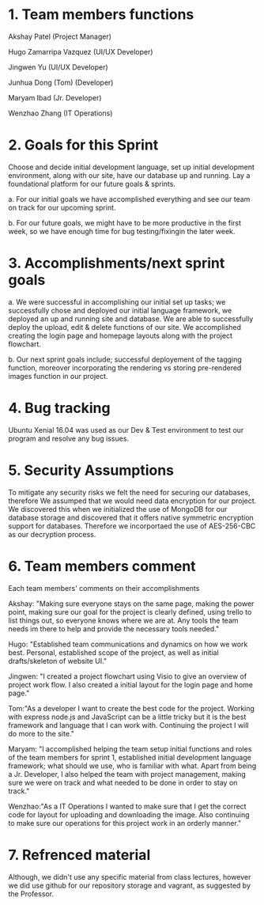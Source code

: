 # 1. Team members functions
Akshay Patel (Project Manager)

Hugo Zamarripa Vazquez (UI/UX Developer)

Jingwen Yu (UI/UX Developer)

Junhua Dong (Tom) (Developer)

Maryam Ibad (Jr. Developer)

Wenzhao Zhang (IT Operations)


# 2. Goals for this Sprint
Choose and decide initial development language, set up initial development environment, along with our site, have our database up and running. Lay a foundational platform for our future goals & sprints.

  a. For our initial goals we have accomplished everything and see our team on track for our upcoming sprint.
  
  b. For our future goals, we might have to be more productive in the first week, so we have enough time for bug testing/fixingin the later week.
 
# 3. Accomplishments/next sprint goals
  a. We were successful in accomplishing our initial set up tasks; we successfully chose and deployed our initial language  framework, we deployed an up and running site and database. We are able to successfully deploy the upload, edit & delete functions of our site. We accomplished creating the login page and homepage layouts along with the project flowchart. 
  
  b. Our next sprint goals include; successful deployement of the tagging function, moreover incorporating the rendering vs storing pre-rendered images function in our project.

# 4. Bug tracking
Ubuntu Xenial 16.04 was used as our Dev & Test environment to test our program and resolve any bug issues.

# 5. Security Assumptions
To mitigate any security risks we felt the need for securing our databases, therefore We assumped that we would need data encryption for our project. We discovered this when we initialized the use of MongoDB for our database storage and discovered that it offers native symmetric encryption support for databases. Therefore we incorportaed the use of AES-256-CBC as our decryption process.  

# 6. Team members comment
Each team members' comments on their accomplishments

Akshay: "Making sure everyone stays on the same page, making the power point, making sure our goal for the project is clearly defined, using trello to list things out, so everyone knows where we are at. Any tools the team needs im there to help and provide the necessary tools needed."

Hugo: "Established team communications and dynamics on how we work best. Personal, established scope of the project, as well as initial drafts/skeleton of website UI."

Jingwen: "I created a project flowchart using Visio to give an overview of project work flow. I also created a initial layout for the login page and home page."

Tom:"As a developer I want to create the best code for the project. Working with express node.js and JavaScript can be a little tricky but it is the best framework and language that I can work with. Continuing the project I will do more to the site."

Maryam: "I accomplished helping the team setup initial functions and roles of the team members for sprint 1, established initial development language framework; what should we use, who is familiar with what. Apart from being a Jr. Developer, I also helped the team with project management, making sure we were on track and what needed to be done in order to stay on track."

Wenzhao:"As a IT Operations I wanted to make sure that I get the correct code for layout for uploading and downloading the image. Also continuing to make sure our operations for this project work in an orderly manner."


# 7. Refrenced material
Although, we didn't use any specific material from class lectures, however we did use github for our repository storage and vagrant, as suggested by the Professor.
